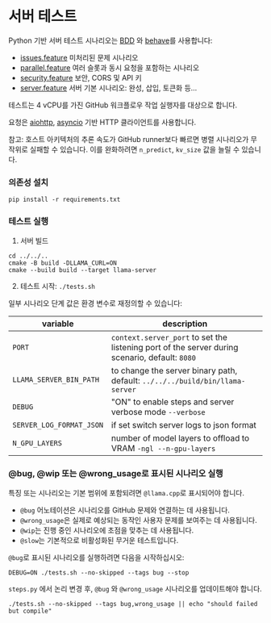 # 서버 테스트

Python 기반 서버 테스트 시나리오는 [BDD](https://en.wikipedia.org/wiki/Behavior-driven_development) 와 [behave](https://behave.readthedocs.io/en/latest/)를 사용합니다:

* [issues.feature](./features/issues.feature) 미처리된 문제 시나리오
* [parallel.feature](./features/parallel.feature) 여러 슬롯과 동시 요청을 포함하는 시나리오
* [security.feature](./features/security.feature) 보안, CORS 및 API 키
* [server.feature](./features/server.feature) 서버 기본 시나리오: 완성, 삽입, 토큰화 등...

테스트는 4 vCPU를 가진 GitHub 워크플로우 작업 실행자를 대상으로 합니다.

요청은 [aiohttp](https://docs.aiohttp.org/en/stable/client_reference.html), [asyncio](https://docs.python.org/fr/3/library/asyncio.html) 기반 HTTP 클라이언트를 사용합니다.

참고: 호스트 아키텍처의 추론 속도가 GitHub runner보다 빠르면 병렬 시나리오가 무작위로 실패할 수 있습니다. 이를 완화하려면 `n_predict`, `kv_size` 값을 늘릴 수 있습니다.

### 의존성 설치

`pip install -r requirements.txt`

### 테스트 실행

1. 서버 빌드

```shell
cd ../../..
cmake -B build -DLLAMA_CURL=ON
cmake --build build --target llama-server
```

2. 테스트 시작: `./tests.sh`

일부 시나리오 단계 값은 환경 변수로 재정의할 수 있습니다:

| variable                 | description                                                                                    |
|--------------------------|------------------------------------------------------------------------------------------------|
| `PORT`                   | `context.server_port` to set the listening port of the server during scenario, default: `8080` |
| `LLAMA_SERVER_BIN_PATH`  | to change the server binary path, default: `../../../build/bin/llama-server`                         |
| `DEBUG`                  | "ON" to enable steps and server verbose mode `--verbose`                                       |
| `SERVER_LOG_FORMAT_JSON` | if set switch server logs to json format                                                       |
| `N_GPU_LAYERS`           | number of model layers to offload to VRAM `-ngl --n-gpu-layers`                                |

### @bug, @wip 또는 @wrong_usage로 표시된 시나리오 실행

특징 또는 시나리오는 기본 범위에 포함되려면 `@llama.cpp`로 표시되어야 합니다.

- `@bug` 어노테이션은 시나리오를 GitHub 문제와 연결하는 데 사용됩니다.
- `@wrong_usage`은 실제로 예상되는 동작인 사용자 문제를 보여주는 데 사용됩니다.
- `@wip`는 진행 중인 시나리오에 초점을 맞추는 데 사용됩니다.
- `@slow`는 기본적으로 비활성화된 무거운 테스트입니다.

`@bug`로 표시된 시나리오를 실행하려면 다음을 시작하십시오:

```shell
DEBUG=ON ./tests.sh --no-skipped --tags bug --stop
```

 `steps.py` 에서 논리 변경 후, `@bug` 와 `@wrong_usage` 시나리오를 업데이트해야 합니다.

```shell
./tests.sh --no-skipped --tags bug,wrong_usage || echo "should failed but compile"
```
